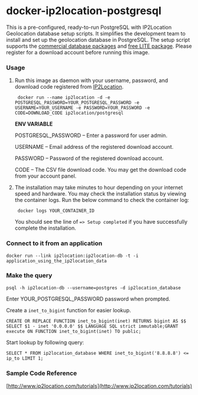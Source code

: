 docker-ip2location-postgresql
=============================

This is a pre-configured, ready-to-run PostgreSQL with IP2Location Geolocation database setup scripts. It simplifies the development team to install and set up the geolocation database in PostgreSQL. The setup script supports the [commercial database packages](http://www.ip2location.com) and [free LITE package](http://lite.ip2location.com). Please register for a download account before running this image.

### Usage

1. Run this image as daemon with your username, password, and download code registered from [IP2Location](http://www.ip2location.com).

        docker run --name ip2location -d -e POSTGRESQL_PASSWORD=YOUR_POSTGRESQL_PASSWORD -e USERNAME=YOUR_USERNAME -e PASSWORD=YOUR_PASSWORD -e CODE=DOWNLOAD_CODE ip2location/postgresql

    **ENV VARIABLE**

    POSTGRESQL_PASSWORD – Enter a password for user admin.

    USERNAME – Email address of the registered download account.

    PASSWORD – Password of the registered download account.

    CODE – The CSV file download code. You may get the download code from your account panel.

2. The installation may take minutes to hour depending on your internet speed and hardware. You may check the installation status by viewing the container logs. Run the below command to check the container log:

        docker logs YOUR_CONTAINER_ID
  
    You should see the line of `=> Setup completed` if you have successfully complete the installation.

### Connect to it from an application

    docker run --link ip2location:ip2location-db -t -i application_using_the_ip2location_data

### Make the query

    psql -h ip2location-db --username=postgres -d ip2location_database

Enter YOUR_POSTGRESQL_PASSWORD password when prompted.

Create a `inet_to_bigint` function for easier lookup.

    CREATE OR REPLACE FUNCTION inet_to_bigint(inet) RETURNS bigint AS $$ SELECT $1 - inet '0.0.0.0' $$ LANGUAGE SQL strict immutable;GRANT execute ON FUNCTION inet_to_bigint(inet) TO public;

Start lookup by following query:

    SELECT * FROM ip2location_database WHERE inet_to_bigint('8.8.8.8') <= ip_to LIMIT 1;


### Sample Code Reference

[http://www.ip2location.com/tutorials](http://www.ip2location.com/tutorials)

